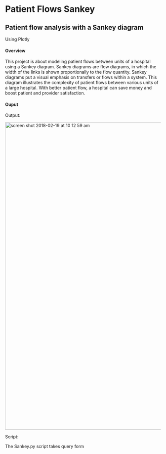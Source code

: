 # Patient Flows Sankey
## Patient flow analysis with a Sankey diagram

Using Plotly

#### Overview 
This project is about modeling patient flows between units of a hospital using a Sankey diagram. Sankey diagrams are flow diagrams, in which the width of the links is shown proportionally to the flow quantity. Sankey diagrams put a visual emphasis on transfers or flows within a system. This diagram illustrates the complexity of patient flows between various units of a large hospital. With  better patient flow, a hospital can save money and boost patient and provider satisfaction.

#### Ouput 



Output: 


<img width="995" alt="screen shot 2018-02-19 at 10 12 59 am" src="https://user-images.githubusercontent.com/25650135/36398595-d7787a8c-1595-11e8-8f2c-b569b6e715b6.png">




Script: 

The Sankey.py script takes query form 
